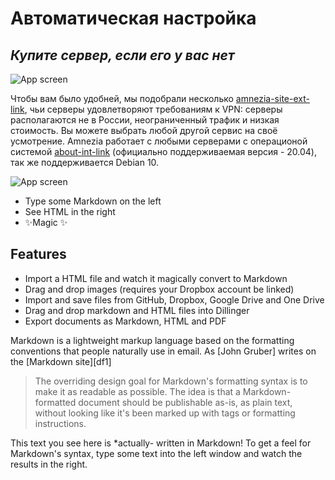 # Автоматическая настройка
## _Купите сервер, если его у вас нет_

![App screen](/docs/en/manual-install/img/1.png)

Чтобы вам было удобней, мы подобрали несколько [amnezia-site-ext-link], чьи серверы удовлетворяют требованиям к VPN: серверы располагаются не в России, неограниченный трафик и низкая стоимость. Вы можете выбрать любой другой сервис на своё усмотрение. Amnezia работает с любыми серверами с операционой системой [about-int-link] (официально поддерживаемая версия - 20.04), так же поддерживается Debian 10.

![App screen](/docs/en/manual-install/img/2.png)

- Type some Markdown on the left
- See HTML in the right
- ✨Magic ✨

## Features

- Import a HTML file and watch it magically convert to Markdown
- Drag and drop images (requires your Dropbox account be linked)
- Import and save files from GitHub, Dropbox, Google Drive and One Drive
- Drag and drop markdown and HTML files into Dillinger
- Export documents as Markdown, HTML and PDF

Markdown is a lightweight markup language based on the formatting conventions
that people naturally use in email.
As [John Gruber] writes on the [Markdown site][df1]

> The overriding design goal for Markdown's
> formatting syntax is to make it as readable
> as possible. The idea is that a
> Markdown-formatted document should be
> publishable as-is, as plain text, without
> looking like it's been marked up with tags
> or formatting instructions.

This text you see here is *actually- written in Markdown! To get a feel
for Markdown's syntax, type some text into the left window and
watch the results in the right.

[amnezia-site-ext-link]: https://amnezia-web-nx1r.vercel.app
[about-int-link]: /about
